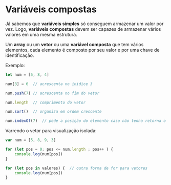 # Variáveis compostas

Já sabemos que **variáveis simples** só conseguem armazenar um valor por vez. Logo, **variáveis compostas** devem ser capazes de armazenar vários valores em uma mesma estrutura.

Um **array** ou um **vetor** ou uma **variável composta** que tem vários elementos, cada elemento é composto por seu valor e por uma chave de identificação.

Exemplo:

```js
let num = [5, 8, 4]

num[3] = 6	// acrescenta no inidice 3

num.push(7)	// acrescenta no fim do vetor

num.length	// comprimento do vetor

num.sort()	// organiza em ordem crescente

num.indexOf(7)	// pede a posição do elemento caso não tenha retorna o valor -1
```

Varrendo o vetor para visualização isolada: 

```javascript
var num = [5, 8, 9, 3]

for (let pos = 0; pos <= num.length ; pos++ ) {
    console.log(num[pos])
}

for (let pos in valores) { 	// outra forma de for para vetores
    console.log(num[pos])
}
```